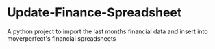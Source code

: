 # Update-Finance-Spreadsheet
A python project to import the last months financial data and insert into moverperfect's financial spreadsheets
